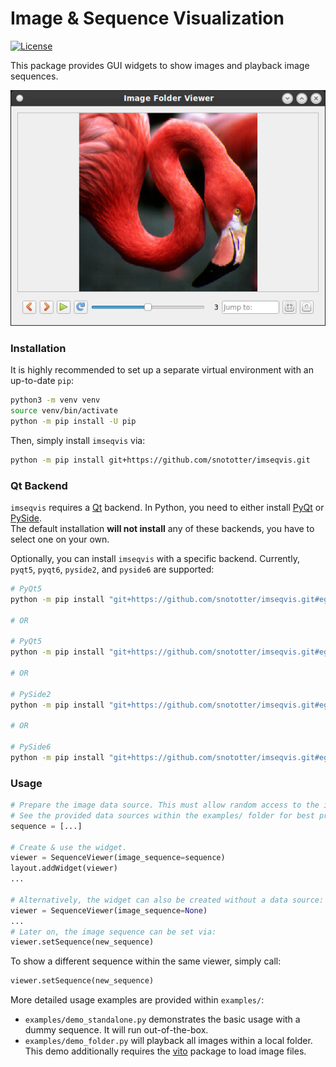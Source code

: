 # Image & Sequence Visualization
[![License](https://img.shields.io/badge/license-MIT-blue.svg)](https://github.com/snototter/imseqvis/blob/main/LICENSE?raw=true)

This package provides GUI widgets to show images and playback image sequences.

![Screenshot Sequence Viewer](https://github.com/snototter/imseqvis/blob/main/examples/screenshot.jpg?raw=true "SequenceViewer widget")

### Installation
It is highly recommended to set up a separate virtual environment with an up-to-date `pip`:
```bash
python3 -m venv venv
source venv/bin/activate
python -m pip install -U pip
```

Then, simply install `imseqvis` via:
```bash
python -m pip install git+https://github.com/snototter/imseqvis.git
```

### Qt Backend
`imseqvis` requires a [Qt](https://www.qt.io/) backend. In Python, you need to
either install [PyQt](https://www.riverbankcomputing.com/software/pyqt/download)
or [PySide](https://doc.qt.io/qtforpython-6/).  
The default installation **will not install** any of these backends, you have
to select one on your own.

Optionally, you can install `imseqvis` with a specific backend. Currently,
`pyqt5`, `pyqt6`, `pyside2`, and `pyside6` are supported:
```bash
# PyQt5
python -m pip install "git+https://github.com/snototter/imseqvis.git#egg=imseqvis[pyqt5]"

# OR

# PyQt5
python -m pip install "git+https://github.com/snototter/imseqvis.git#egg=imseqvis[pyqt6]"

# OR

# PySide2
python -m pip install "git+https://github.com/snototter/imseqvis.git#egg=imseqvis[pyside2]"

# OR

# PySide6
python -m pip install "git+https://github.com/snototter/imseqvis.git#egg=imseqvis[pyside6]"
```

### Usage

```python
# Prepare the image data source. This must allow random access to the images.
# See the provided data sources within the examples/ folder for best practices.
sequence = [...]

# Create & use the widget.
viewer = SequenceViewer(image_sequence=sequence)
layout.addWidget(viewer)
...

# Alternatively, the widget can also be created without a data source:
viewer = SequenceViewer(image_sequence=None)
...
# Later on, the image sequence can be set via:
viewer.setSequence(new_sequence)
```

To show a different sequence within the same viewer, simply call:
```python
viewer.setSequence(new_sequence)
```

More detailed usage examples are provided within `examples/`:
* `examples/demo_standalone.py` demonstrates the basic usage with a dummy
  sequence. It will run out-of-the-box.
* `examples/demo_folder.py` will playback all images within a local folder.
  This demo additionally requires the [vito](https://pypi.org/project/vito/)
  package to load image files.
